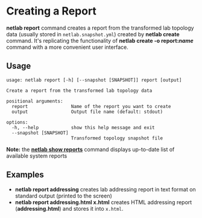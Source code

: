 # Creating a Report

**netlab report** command creates a report from the transformed lab topology data (usually stored in `netlab.snapshot.yml`) created by **netlab create** command. It's replicating the functionality of **netlab create -o report:_name_** command with a more convenient user interface.

## Usage

```text
usage: netlab report [-h] [--snapshot [SNAPSHOT]] report [output]

Create a report from the transformed lab topology data

positional arguments:
  report                Name of the report you want to create
  output                Output file name (default: stdout)

options:
  -h, --help            show this help message and exit
  --snapshot [SNAPSHOT]
                        Transformed topology snapshot file
```

**Note:** the **[netlab show reports](netlab-show-reports)** command displays up-to-date list of available system reports

## Examples

* **netlab report addressing** creates lab addressing report in text format on standard output (printed to the screen)
* **netlab report addressing.html x.html** creates HTML addressing report (**addressing.html**) and stores it into `x.html`.
